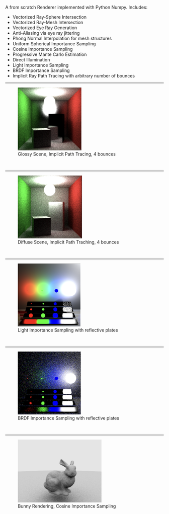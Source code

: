 A from scratch Renderer implemented with Python Numpy. Includes:

- Vectorized Ray-Sphere Intersection
- Vectorized Ray-Mesh Intersection
- Vectorized Eye Ray Generation
- Anti-Aliasing via eye ray jittering
- Phong Normal Interpolation for mesh structures
- Uniform Spherical Importance Sampling
- Cosine Importance Sampling
- Progressive Mante Carlo Estimation
- Direct Illumination
- Light Importance Sampling
- BRDF Importance Sampling 
- Implicit Ray Path Tracing with arbitrary number of bounces


___________________________

<figure>
    <img src="https://github.com/ibrahimt2/pythonRenderEngine/blob/main/sampleGeneratedImages/Glossy%20Scene%2C%20Implicit%20Path%20Tracing%2C%204%20bounces.png" height="200">
    <figcaption>Glossy Scene, Implicit Path Tracing, 4 bounces</figcaption>
</figure>

<br/>

___________________________

<figure>
    <img src="https://github.com/ibrahimt2/pythonRenderEngine/blob/main/sampleGeneratedImages/Diffuse%20Scene%2C%20Implicit%20Path%20Traching%2C%204%20bounces.png" height="200">
    <figcaption>Diffuse Scene, Implicit Path Traching, 4 bounces</figcaption>
</figure>
<br/>

___________________________

<figure>
    <img src="https://github.com/ibrahimt2/pythonRenderEngine/blob/main/sampleGeneratedImages/Light%20Importance%20Sampling%20with%20reflective%20plates.png" height="200">
    <figcaption>Light Importance Sampling with reflective plates</figcaption>
</figure>
<br/>

___________________________

<figure>
    <img src="https://github.com/ibrahimt2/pythonRenderEngine/blob/main/sampleGeneratedImages/BRDF%20Importance%20Sampling%20with%20reflective%20plates.png" height="200">
    <figcaption>BRDF Importance Sampling with reflective plates</figcaption>
</figure>
<br/>

___________________________

<figure>
    <img src="https://github.com/ibrahimt2/pythonRenderEngine/blob/main/sampleGeneratedImages/Bunny%20Rendering%2C%20Cosine%20Importance%20Sampling.png" height="200">
    <figcaption>Bunny Rendering, Cosine Importance Sampling</figcaption>
</figure>

